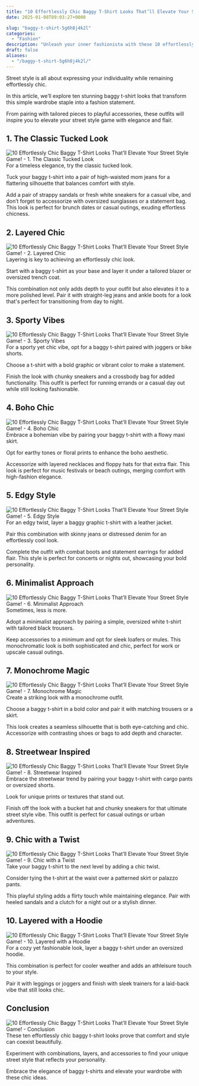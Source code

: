 ```yaml
---
title: "10 Effortlessly Chic Baggy T-Shirt Looks That’ll Elevate Your Street Style Game!"
date: 2025-01-08T09:03:27+0000

slug: "baggy-t-shirt-5g6h8j4k2l"
categories:
  - "Fashion"
description: "Unleash your inner fashionista with these 10 effortlessly chic baggy t-shirt looks! Discover how to transform a simple tee into a statement piece that captures attention. From edgy layers to playful accessories, elevate your street style game and redefine casual cool—because comfort and chic can coexist beautifully!"
draft: false
aliases:
  - "/baggy-t-shirt-5g6h8j4k2l/"
---
```

Street style is all about expressing your individuality while remaining effortlessly chic. 

In this article, we’ll explore ten stunning baggy t-shirt looks that transform this simple wardrobe staple into a fashion statement. 

From pairing with tailored pieces to playful accessories, these outfits will inspire you to elevate your street style game with elegance and flair.

## 1. The Classic Tucked Look
![10 Effortlessly Chic Baggy T-Shirt Looks That’ll Elevate Your Street Style Game! - 1. The Classic Tucked Look](/10-effortlessly-chic-baggy-t-shirt-looks-thatll-elevate-your-street-style-game-1.-the-classic-tucked-look.webp)For a timeless elegance, try the classic tucked look. 

Tuck your baggy t-shirt into a pair of high-waisted mom jeans for a flattering silhouette that balances comfort with style. 

Add a pair of strappy sandals or fresh white sneakers for a casual vibe, and don’t forget to accessorize with oversized sunglasses or a statement bag. This look is perfect for brunch dates or casual outings, exuding effortless chicness.

## 2. Layered Chic
![10 Effortlessly Chic Baggy T-Shirt Looks That’ll Elevate Your Street Style Game! - 2. Layered Chic](/10-effortlessly-chic-baggy-t-shirt-looks-thatll-elevate-your-street-style-game-2.-layered-chic.webp)Layering is key to achieving an effortlessly chic look. 

Start with a baggy t-shirt as your base and layer it under a tailored blazer or oversized trench coat. 

This combination not only adds depth to your outfit but also elevates it to a more polished level. Pair it with straight-leg jeans and ankle boots for a look that's perfect for transitioning from day to night.

## 3. Sporty Vibes
![10 Effortlessly Chic Baggy T-Shirt Looks That’ll Elevate Your Street Style Game! - 3. Sporty Vibes](/10-effortlessly-chic-baggy-t-shirt-looks-thatll-elevate-your-street-style-game-3.-sporty-vibes.webp)For a sporty yet chic vibe, opt for a baggy t-shirt paired with joggers or bike shorts. 

Choose a t-shirt with a bold graphic or vibrant color to make a statement. 

Finish the look with chunky sneakers and a crossbody bag for added functionality. This outfit is perfect for running errands or a casual day out while still looking fashionable.

## 4. Boho Chic
![10 Effortlessly Chic Baggy T-Shirt Looks That’ll Elevate Your Street Style Game! - 4. Boho Chic](/10-effortlessly-chic-baggy-t-shirt-looks-thatll-elevate-your-street-style-game-4.-boho-chic.webp)Embrace a bohemian vibe by pairing your baggy t-shirt with a flowy maxi skirt. 

Opt for earthy tones or floral prints to enhance the boho aesthetic. 

Accessorize with layered necklaces and floppy hats for that extra flair. This look is perfect for music festivals or beach outings, merging comfort with high-fashion elegance.

## 5. Edgy Style
![10 Effortlessly Chic Baggy T-Shirt Looks That’ll Elevate Your Street Style Game! - 5. Edgy Style](/10-effortlessly-chic-baggy-t-shirt-looks-thatll-elevate-your-street-style-game-5.-edgy-style.webp)For an edgy twist, layer a baggy graphic t-shirt with a leather jacket. 

Pair this combination with skinny jeans or distressed denim for an effortlessly cool look. 

Complete the outfit with combat boots and statement earrings for added flair. This style is perfect for concerts or nights out, showcasing your bold personality.

## 6. Minimalist Approach
![10 Effortlessly Chic Baggy T-Shirt Looks That’ll Elevate Your Street Style Game! - 6. Minimalist Approach](/10-effortlessly-chic-baggy-t-shirt-looks-thatll-elevate-your-street-style-game-6.-minimalist-approach.webp)Sometimes, less is more. 

Adopt a minimalist approach by pairing a simple, oversized white t-shirt with tailored black trousers. 

Keep accessories to a minimum and opt for sleek loafers or mules. This monochromatic look is both sophisticated and chic, perfect for work or upscale casual outings.

## 7. Monochrome Magic
![10 Effortlessly Chic Baggy T-Shirt Looks That’ll Elevate Your Street Style Game! - 7. Monochrome Magic](/10-effortlessly-chic-baggy-t-shirt-looks-thatll-elevate-your-street-style-game-7.-monochrome-magic.webp)Create a striking look with a monochrome outfit. 

Choose a baggy t-shirt in a bold color and pair it with matching trousers or a skirt. 

This look creates a seamless silhouette that is both eye-catching and chic. Accessorize with contrasting shoes or bags to add depth and character.

## 8. Streetwear Inspired
![10 Effortlessly Chic Baggy T-Shirt Looks That’ll Elevate Your Street Style Game! - 8. Streetwear Inspired](/10-effortlessly-chic-baggy-t-shirt-looks-thatll-elevate-your-street-style-game-8.-streetwear-inspired.webp)Embrace the streetwear trend by pairing your baggy t-shirt with cargo pants or oversized shorts. 

Look for unique prints or textures that stand out. 

Finish off the look with a bucket hat and chunky sneakers for that ultimate street style vibe. This outfit is perfect for casual outings or urban adventures.

## 9. Chic with a Twist
![10 Effortlessly Chic Baggy T-Shirt Looks That’ll Elevate Your Street Style Game! - 9. Chic with a Twist](/10-effortlessly-chic-baggy-t-shirt-looks-thatll-elevate-your-street-style-game-9.-chic-with-a-twist.webp)Take your baggy t-shirt to the next level by adding a chic twist. 

Consider tying the t-shirt at the waist over a patterned skirt or palazzo pants. 

This playful styling adds a flirty touch while maintaining elegance. Pair with heeled sandals and a clutch for a night out or a stylish dinner.

## 10. Layered with a Hoodie
![10 Effortlessly Chic Baggy T-Shirt Looks That’ll Elevate Your Street Style Game! - 10. Layered with a Hoodie](/10-effortlessly-chic-baggy-t-shirt-looks-thatll-elevate-your-street-style-game-10.-layered-with-a-hoodie.webp)For a cozy yet fashionable look, layer a baggy t-shirt under an oversized hoodie. 

This combination is perfect for cooler weather and adds an athleisure touch to your style. 

Pair it with leggings or joggers and finish with sleek trainers for a laid-back vibe that still looks chic.

## Conclusion
![10 Effortlessly Chic Baggy T-Shirt Looks That’ll Elevate Your Street Style Game! - Conclusion](/10-effortlessly-chic-baggy-t-shirt-looks-thatll-elevate-your-street-style-game-conclusion.webp)These ten effortlessly chic baggy t-shirt looks prove that comfort and style can coexist beautifully. 

Experiment with combinations, layers, and accessories to find your unique street style that reflects your personality. 

Embrace the elegance of baggy t-shirts and elevate your wardrobe with these chic ideas.